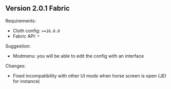 ## Version 2.0.1 Fabric

Requirements:
- Cloth config: `>=16.0.0`
- Fabric API: `*`

Suggestion:
- Modmenu: you will be able to edit the config with an interface

Changes:
- Fixed incompatibility with other UI mods when horse screen is open (JEI for instance)
